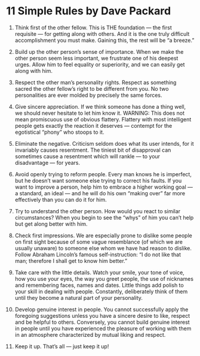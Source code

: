# 11 Simple Rules by Dave Packard

1. Think first of the other fellow. This is THE foundation — the first requisite — for getting along with others. And it is the one truly difficult accomplishment you must make. Gaining this, the rest will be “a breeze.”

2. Build up the other person’s sense of importance. When we make the other person seem less important, we frustrate one of his deepest urges. Allow him to feel equality or superiority, and we can easily get along with him.

3. Respect the other man’s personality rights. Respect as something sacred the other fellow’s right to be different from you. No two personalities are ever molded by precisely the same forces.

4. Give sincere appreciation. If we think someone has done a thing well, we should never hesitate to let him know it. WARNING: This does not mean promiscuous use of obvious flattery. Flattery with most intelligent people gets exactly the reaction it deserves — contempt for the egotistical “phony” who stoops to it.

5. Eliminate the negative. Criticism seldom does what its user intends, for it invariably causes resentment. The tiniest bit of disapproval can sometimes cause a resentment which will rankle — to your disadvantage — for years.

6. Avoid openly trying to reform people. Every man knows he is imperfect, but he doesn’t want someone else trying to correct his faults. If you want to improve a person, help him to embrace a higher working goal — a standard, an ideal — and he will do his own “making over” far more effectively than you can do it for him.

7. Try to understand the other person. How would you react to similar circumstances? When you begin to see the “whys” of him you can’t help but get along better with him.

8. Check first impressions. We are especially prone to dislike some people on first sight because of some vague resemblance (of which we are usually unaware) to someone else whom we have had reason to dislike. Follow Abraham Lincoln’s famous self-instruction: “I do not like that man; therefore I shall get to know him better.”

9. Take care with the little details. Watch your smile, your tone of voice, how you use your eyes, the way you greet people, the use of nicknames and remembering faces, names and dates. Little things add polish to your skill in dealing with people. Constantly, deliberately think of them until they become a natural part of your personality.

10. Develop genuine interest in people. You cannot successfully apply the foregoing suggestions unless you have a sincere desire to like, respect and be helpful to others. Conversely, you cannot build genuine interest in people until you have experienced the pleasure of working with them in an atmosphere characterized by mutual liking and respect.

11. Keep it up. That’s all — just keep it up!
